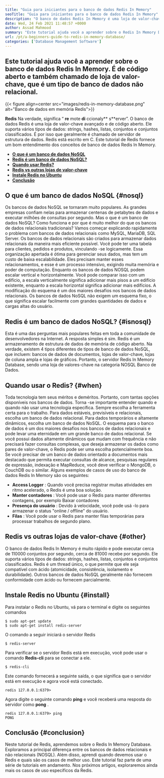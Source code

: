 ```yaml
---
title: "Guia para iniciantes para o banco de dados Redis In Memory" 
seoTitle: "Guia para iniciantes para o banco de dados Redis In Memory" 
description: "O banco de dados Redis In Memory é uma loja de valor-chave de código aberto. Também é chamado de banco de dados NoSQL. Este tutorial de Redis o orienta sobre os principais conceitos de Redis." 
date: Wed, 24 Feb 2021 11:48:57 +0000
author: Assad Mahmood
summary: "Este tutorial ajuda você a aprender sobre o Redis In Memory Database. É de código aberto e também chamado de loja de valor-chave, que é um tipo de banco de dados não relacional." 
url: /pt/a-beginners-guide-to-redis-in-memory-database/
categories: ['Database Management Software']
---
```


## Este tutorial ajuda você a aprender sobre o banco de dados Redis In Memory. É de código aberto e também chamado de loja de valor-chave, que é um tipo de banco de dados não relacional.

{{< figure align=center src="images/redis-in-memory-database.png" alt="Banco de dados em memória Redis">}}

 **Redis** Na verdade, significa “ **re** mote **di** ccionaly** s**erver”. O banco de dados Redis é uma loja de valor-chave avançado e de código aberto. Ele suporta vários tipos de dados: strings, hashes, listas, conjuntos e conjuntos classificados. É por isso que geralmente é chamado de servidor de estrutura de dados. Redis está escrito em C. Este tutorial de Redis fornece um bom entendimento dos conceitos de banco de dados Redis In Memory.
*  **[O que é um banco de dados NoSQL][1]**  
*  **[Redis é um banco de dados NoSQL?][2]**  
*  **[Quando usar Redis?][3]**  
*  **[Redis vs outras lojas de valor-chave][4]**  
*  **[Instale Redis no Ubuntu][5]**  
*  **[Conclusão][6]**  

## O que é um banco de dados NoSQL {#nosql}

Os bancos de dados NoSQL se tornaram muito populares. As grandes empresas confiam nelas para armazenar centenas de petabytes de dados e executar milhões de consultas por segundo. Mas o que é um banco de dados NoSQL? Como funciona e por que é muito melhor do que os bancos de dados relacionais tradicionais? Vamos começar explicando rapidamente o problema com bancos de dados relacionais como MySQL, MariaDB, SQL Server.
Os bancos de dados relacionais são criados para armazenar dados relacionais da maneira mais eficiente possível. Você pode ter uma tabela para clientes, pedidos e produtos, vinculando -se logicamente. Essa organização apertada é ótima para gerenciar seus dados, mas tem um custo de baixa escalabilidade. Eles precisam manter esses relacionamentos, e esse é um processo intensivo, exigindo muita memória e poder de computação.
Enquanto os bancos de dados NOSQL podem escalar vertical e horizontalmente. Você pode comparar isso com um edifício, a escala verticalmente significa adicionar mais pisos a um edifício existente, enquanto a escala horizontal significa adicionar mais edifícios. A modificação do esquema é um dos maiores desafios nos bancos de dados relacionais. Os bancos de dados NoSQL não exigem um esquema fixo, o que significa escalar facilmente com grandes quantidades de dados e cargas altas do usuário.

## Redis é um banco de dados NoSQL? {#isnosql}

Esta é uma das perguntas mais populares feitas em toda a comunidade de desenvolvedores na Internet. A resposta simples é sim. Redis é um armazenamento de estrutura de dados de memória de código aberto.
Na verdade, existem 4 tipos diferentes de tipos de banco de dados NoSQL, que incluem: bancos de dados de documentos, lojas de valor-chave, lojas de coluna ampla e lojas de gráficos. Portanto, o servidor Redis In Memory Database, sendo uma loja de valores-chave na categoria NOSQL Banco de Dados.

## Quando usar o Redis?  {#when}

Toda tecnologia tem seus méritos e deméritos. Portanto, com tantas opções disponíveis nos bancos de dados. Torna -se importante entender quando e quando não usar uma tecnologia específica. Sempre escolha a ferramenta certa para o trabalho.
Para dados estáveis, previsíveis e relacionais, escolha um banco de dados relacional. Para dados temporários e altamente dinâmicos, escolha um banco de dados NoSQL. O esquema para o banco de dados é um dos maiores desafios nos bancos de dados relacionais e pode levar uma eternidade em um grande banco de dados relacional.
Se você possui dados altamente dinâmicos que mudam com frequência e não precisará fazer consultas complexas, que deseja armazenar os dados como pares de valor-chave, o Redis pode ser uma escolha potencialmente boa. Se você precisar de um banco de dados orientado a documentos mais destacado que permita executar consultas de alcance, pesquisas regulares de expressão, indexação e MapReduce, você deve verificar o MongoDB, o CouchDB ou o similar.
Alguns exemplos de casos de uso do banco de dados Redis In Memory são os seguintes:
*  **Access Logger**  : Quando você precisa registrar muitas atividades em ritmo acelerado, o Redis é uma boa solução.
*  **Manter contadores**  : Você pode usar o Redis para manter diferentes contagens, por exemplo Baixar contadores
*  **Presença do usuário**  : Devido à velocidade, você pode usá -lo para armazenar o status "online / offline" do usuário.
*  **Filas**  : Você pode usar o Redis para manter filas temporárias para processar trabalhos de segundo plano.

## Redis vs outras lojas de valor-chave {#other}

O banco de dados Redis In Memory é muito rápido e pode executar cerca de 110000 conjuntos por segundo, cerca de 81000 recebe por segundo. Ele suporta vários tipos de dados: strings, hashes, listas, conjuntos e conjuntos classificados. Redis é um thread único, o que permite que ele seja compatível com ácido (atomicidade, consistência, isolamento e durabilidade). Outros bancos de dados NoSQL geralmente não fornecem conformidade com ácido ou fornecem parcialmente.

## Instale Redis no Ubuntu {#install}

Para instalar o Redis no Ubuntu, vá para o terminal e digite os seguintes comandos
```
$ sudo apt-get update 
$ sudo apt-get install redis-server
```
O comando a seguir iniciará o servidor Redis
```
$ redis-server
```
Para verificar se o servidor Redis está em execução, você pode usar o comando  **Redis-cli**  para se conectar a ele.
```
$ redis-cli 
```
Este comando fornecerá a seguinte saída, o que significa que o servidor está em execução e agora você está conectado.
```
redis 127.0.0.1:6379>
```
Agora digite o seguinte comando  **ping** e você receberá uma resposta do servidor como **pong**  .
```
redis 127.0.0.1:6379> ping
PONG
```

## Conclusão {#conclusion}

Neste tutorial de Redis, aprendemos sobre o Redis In Memory Database. Exploramos a principal diferença entre os bancos de dados relacionais e não relacionais (NOSQL). Além disso, aprendi quando devemos usar o Redis e quais são os casos de melhor uso. Este tutorial faz parte de uma série de tutoriais em andamento. Nos próximos artigos, exploraremos ainda mais os casos de uso específicos da Redis.



 [1]: #nosql
 [2]: #isnosql
 [3]: #when
 [4]: #other
 [5]: #install
 [6]: #conclusion
